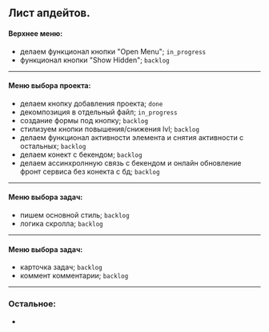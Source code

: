 ## Лист апдейтов.

#### Верхнее меню:

- делаем функционал кнопки "Open Menu"; `in_progress`
- функционал кнопки "Show Hidden"; `backlog`

---

#### Меню выбора проекта:

- делаем кнопку добавления проекта; `done`
- декомпозиция в отдельный файл; `in_progress`
- создание формы под кнопку; `backlog`
- стилизуем кнопки повышения/снижения lvl; `backlog`
- делаем функционал активности элемента и снятия активности с остальных; `backlog`
- делаем конект с бекендом; `backlog`
- делаем ассинхролнную связь с бекендом и онлайн обновление фронт сервиса без конекта с бд; `backlog`

---

#### Меню выбора задач:

- пишем основной стиль; `backlog`
- логика скролла; `backlog`

---

#### Меню выбора задач:

- карточка задач; `backlog`
- коммент комментарии; `backlog`

---

### Остальное:

-
